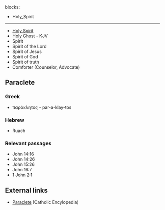 blocks:
- Holy_Spirit
---
-   [Holy Spirit](Holy_Spirit "Holy Spirit")
-   Holy Ghost - KJV
-   Spirit
-   Spirit of the Lord
-   Spirit of Jesus
-   Spirit of God
-   Spirit of truth
-   Comforter (Counselor, Advocate)

## Paraclete

### Greek

-   παράκλητος - par-a-klay-tos

### Hebrew

-   Ruach

### Relevant passages

-   John 14:16
-   John 14:26
-   John 15:26
-   John 16:7
-   1 John 2:1


## External links

-   [Paraclete](http://www.newadvent.org/cathen/11469a.htm)
    (Catholic Encylopedia)




